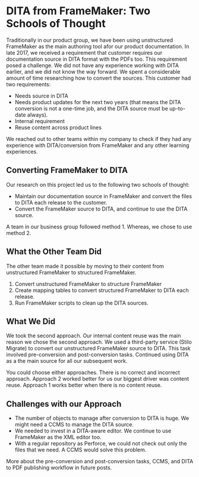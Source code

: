 # DITA from FrameMaker: Two Schools of Thought

Traditionally in our product group, we have been using unstructured FrameMaker as the main authoring tool afor our product documentation. In late 2017, we received a requirement that customer requires our documentation source in DITA format with the PDFs too. This requirement posed a challenge. We did not have any experience working with DITA earlier, and we did not know the way forward. We spent a considerable amount of time researching how to convert the sources. This customer had two requirements:

 - Needs source in DITA
 - Needs product updates for the next two years (that means the DITA conversion is not a one-time job, and the DITA source must be up-to-date always).
 - Internal requirement
 - Reuse content across product lines

We reached out to other teams within my company to check if they had any experience with DITA/conversion from FrameMaker and any other learning experiences.

## Converting FrameMaker to DITA

Our research on this project led us to the following two schools of thought:

 - Maintain our documentation source in FrameMaker and convert the files to DITA each release to the customer.
 - Convert the FrameMaker source to DITA, and continue to use the DITA source.

A team in our business group followed method 1. Whereas, we chose to use method 2.

## What the Other Team Did

The other team made it possible by moving to their content from unstructured FrameMaker to structured FrameMaker.

 1. Convert unstructured FrameMaker to structure FrameMaker
 2. Create mapping tables to convert structured FrameMaker to DITA each release.
 3. Run FrameMaker scripts to clean up the DITA sources.

## What We Did

We took the second approach. Our internal content reuse was the main reason we chose the second approach.
We used a third-party service (Stilo Migrate) to convert our unstructured FrameMaker source to DITA. This task involved pre-conversion and post-conversion tasks.
Continued using DITA as a the main source for all our subsequent work.

You could choose either approaches. There is no correct and incorrect approach. Approach 2 worked better for us our biggest driver was content reuse. Approach 1 works better when there is no content reuse.

## Challenges with our Approach

 - The number of objects to manage after conversion to DITA is huge. We might need a CCMS to manage the DITA source.
 - We needed to invest in a DITA-aware editor. We continue to use FrameMaker as the XML editor too.
 - With a regular repository as Perforce, we could not check out only the files that we need. A CCMS would solve this problem.

More about the pre-conversion and post-conversion tasks, CCMS, and DITA to PDF publishing workflow in future posts.
